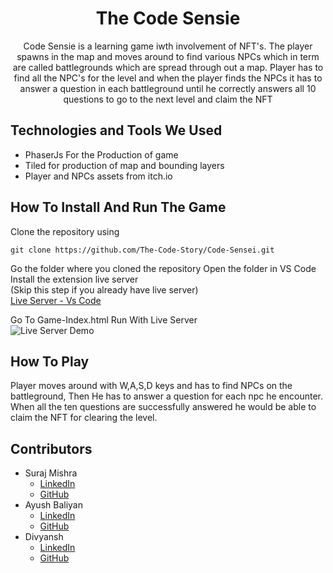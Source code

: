 <h1 align="center">The Code Sensie</h1>
<p align="center">Code Sensie is a learning game iwth involvement of NFT's. The player spawns in the map and moves around to find various NPCs which in term are called battlegrounds which are spread through out a map. Player has to find all the NPC's for the level and when the player finds the NPCs it has to answer a question in each battleground until he correctly answers all 10 questions to go to the next level and claim the NFT</p>

## Technologies and Tools We Used
* PhaserJs For the Production of game
* Tiled for production of map and bounding layers
* Player and NPCs assets from itch.io

## How To Install And Run The Game
Clone the repository using
```
git clone https://github.com/The-Code-Story/Code-Sensei.git
```

Go the folder where you cloned the repository
Open the folder in VS Code
Install the extension live server
<br/>
(Skip this step if you already have live server)
<br/>
[Live Server - Vs Code](https://marketplace.visualstudio.com/items?itemName=ritwickdey.LiveServer)

Go To Game-Index.html
Run With Live Server
<br/>
![Live Server Demo](https://i.ibb.co/ph36hQJ/Screenshot-123.png)

## How To Play
Player moves around with W,A,S,D keys and has to find NPCs on the battleground, Then He has to answer a question for each npc he encounter. When all the ten questions are successfully answered he would be able to claim the NFT for clearing the level.

## Contributors
- Suraj Mishra
  - [LinkedIn](https://www.linkedin.com/in/suraj-mishra07/)
  - [GitHub](https://github.com/suraj-git07)
- Ayush Baliyan
  - [LinkedIn](https://www.linkedin.com/in/ayush-baliyan/)
  - [GitHub](https://github.com/Ayush-Baliyan-19)
- Divyansh
  - [LinkedIn](https://www.linkedin.com/in/divyansh04/)
  - [GitHub](https://github.com/Divyansh3021)

